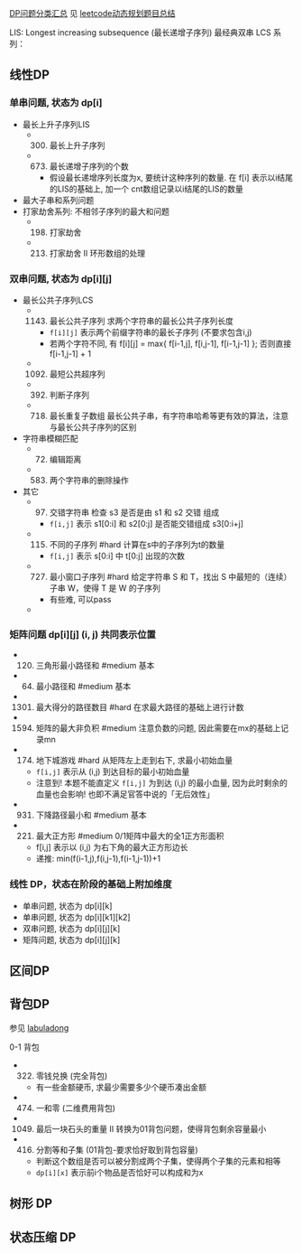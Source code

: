 
[DP问题分类汇总](https://chengzhaoxi.xyz/42296.html)
见 [leetcode动态规划题目总结](https://leetcode.cn/circle/article/2Xxlw3/)




LIS: Longest increasing subsequence (最长递增子序列) 
最经典双串 LCS 系列：

## 线性DP
### 单串问题, 状态为 dp[i]

- 最长上升子序列LIS
    - 0300. 最长上升子序列
    - 0673. 最长递增子序列的个数
        - 假设最长递增序列长度为x, 要统计这种序列的数量. 在 f[i] 表示以i结尾的LIS的基础上, 加一个 cnt数组记录以i结尾的LIS的数量
- 最大子串和系列问题
- 打家劫舍系列: 不相邻子序列的最大和问题
    - 0198. 打家劫舍
    - 0213. 打家劫舍 II 环形数组的处理

### 双串问题, 状态为 dp[i][j]

- 最长公共子序列LCS
    - 1143. 最长公共子序列 求两个字符串的最长公共子序列长度
        - `f[i][j]` 表示两个前缀字符串的最长子序列 (不要求包含i,j)
        - 若两个字符不同, 有 f[i][j] = max{ f[i-1,j], f[i,j-1], f[i-1,j-1] }; 否则直接 f[i-1,j-1] + 1
    - 1092. 最短公共超序列
    - 0392. 判断子序列
    - 0718. 最长重复子数组 最长公共子串，有字符串哈希等更有效的算法，注意与最长公共子序列的区别
- 字符串模糊匹配
    - 0072. 编辑距离
    - 0583. 两个字符串的删除操作
- 其它
    - 0097. 交错字符串 检查 s3 是否是由 s1 和 s2 交错 组成
        - `f[i,j]` 表示 s1[0:i] 和 s2[0:j] 是否能交错组成 s3[0:i+j]
    - 0115. 不同的子序列 #hard 计算在s中的子序列为t的数量
        - `f[i,j]` 表示 s[0:i] 中 t[0:j] 出现的次数
    - 0727. 最小窗口子序列 #hard 给定字符串 S 和 T，找出 S 中最短的（连续）子串 W，使得 T 是 W 的子序列
        - 有些难, 可以pass
    - 

### 矩阵问题 dp[i][j] (i, j) 共同表示位置

- 0120. 三角形最小路径和 #medium 基本
- 0064. 最小路径和 #medium 基本
- 1301. 最大得分的路径数目 #hard 在求最大路径的基础上进行计数
- 1594. 矩阵的最大非负积 #medium 注意负数的问题, 因此需要在mx的基础上记录mn
- 0174. 地下城游戏 #hard 从矩阵左上走到右下, 求最小初始血量
    - `f[i,j]` 表示从 (i,j) 到达目标的最小初始血量
    - 注意到! 本题不能直定义 `f[i,j]` 为到达 (i,j) 的最小血量, 因为此时剩余的血量也会影响! 也即不满足官答中说的「无后效性」
- 0931. 下降路径最小和 #medium 基本
- 0221. 最大正方形 #medium 0/1矩阵中最大的全1正方形面积
    - f[i,j] 表示以 (i,j) 为右下角的最大正方形边长
    - 递推: min(f(i-1,j),f(i,j-1),f(i-1,j-1))+1

### 线性 DP，状态在阶段的基础上附加维度

- 单串问题, 状态为 dp[i][k]
- 单串问题, 状态为 dp[i][k1][k2]
- 双串问题, 状态为 dp[i][j][k]
- 矩阵问题, 状态为 dp[i][j][k]


## 区间DP



## 背包DP

参见 [labuladong](https://labuladong.gitee.io/algo/di-er-zhan-a01c6/bei-bao-le-34bd4/)

0-1 背包

- 0322. 零钱兑换 (完全背包)
    - 有一些金额硬币, 求最少需要多少个硬币凑出金额
- 0474. 一和零 (二维费用背包)
- 1049. 最后一块石头的重量 II 转换为01背包问题，使得背包剩余容量最小
- 0416. 分割等和子集 (01背包-要求恰好取到背包容量)
    - 判断这个数组是否可以被分割成两个子集，使得两个子集的元素和相等
    - `dp[i][x]` 表示前i个物品是否恰好可以构成和为x



## 树形 DP



## 状态压缩 DP


